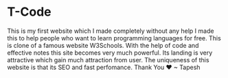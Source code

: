 # T-Code
This is my first website which I made completely without any help
I made this to help people who want to learn programming languages for free.
This is clone of a famous website W3Schools.
With the help of code and effective notes this site becomes very much powerful.
Its landing is very attractive which gain much attraction from user.
The uniqueness of this website is that its SEO and fast perfomance.
Thank You ♥
~ Tapesh
